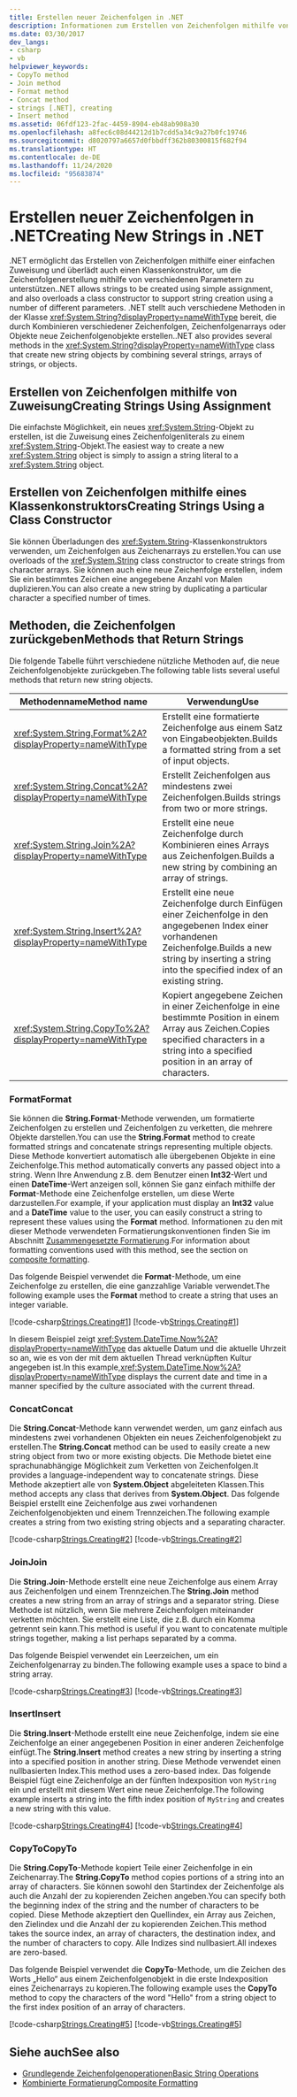```yaml
---
title: Erstellen neuer Zeichenfolgen in .NET
description: Informationen zum Erstellen von Zeichenfolgen mithilfe von Zuweisungen, Klassenkonstruktoren oder System.String-Methoden, die mehrere Zeichenfolgen, Arrays von Zeichenfolgen oder Objekte in .NET kombinieren
ms.date: 03/30/2017
dev_langs:
- csharp
- vb
helpviewer_keywords:
- CopyTo method
- Join method
- Format method
- Concat method
- strings [.NET], creating
- Insert method
ms.assetid: 06fdf123-2fac-4459-8904-eb48ab908a30
ms.openlocfilehash: a8fec6c08d44212d1b7cdd5a34c9a27b0fc19746
ms.sourcegitcommit: d8020797a6657d0fbbdff362b80300815f682f94
ms.translationtype: HT
ms.contentlocale: de-DE
ms.lasthandoff: 11/24/2020
ms.locfileid: "95683874"
---
```

# <a name="creating-new-strings-in-net"></a><span data-ttu-id="35477-103">Erstellen neuer Zeichenfolgen in .NET</span><span class="sxs-lookup"><span data-stu-id="35477-103">Creating New Strings in .NET</span></span>

<span data-ttu-id="35477-104">.NET ermöglicht das Erstellen von Zeichenfolgen mithilfe einer einfachen Zuweisung und überlädt auch einen Klassenkonstruktor, um die Zeichenfolgenerstellung mithilfe von verschiedenen Parametern zu unterstützen.</span><span class="sxs-lookup"><span data-stu-id="35477-104">.NET allows strings to be created using simple assignment, and also overloads a class constructor to support string creation using a number of different parameters.</span></span> <span data-ttu-id="35477-105">.NET stellt auch verschiedene Methoden in der Klasse <xref:System.String?displayProperty=nameWithType> bereit, die durch Kombinieren verschiedener Zeichenfolgen, Zeichenfolgenarrays oder Objekte neue Zeichenfolgenobjekte erstellen.</span><span class="sxs-lookup"><span data-stu-id="35477-105">.NET also provides several methods in the <xref:System.String?displayProperty=nameWithType> class that create new string objects by combining several strings, arrays of strings, or objects.</span></span>  
  
## <a name="creating-strings-using-assignment"></a><span data-ttu-id="35477-106">Erstellen von Zeichenfolgen mithilfe von Zuweisung</span><span class="sxs-lookup"><span data-stu-id="35477-106">Creating Strings Using Assignment</span></span>  

 <span data-ttu-id="35477-107">Die einfachste Möglichkeit, ein neues <xref:System.String>-Objekt zu erstellen, ist die Zuweisung eines Zeichenfolgenliterals zu einem <xref:System.String>-Objekt.</span><span class="sxs-lookup"><span data-stu-id="35477-107">The easiest way to create a new <xref:System.String> object is simply to assign a string literal to a <xref:System.String> object.</span></span>  
  
## <a name="creating-strings-using-a-class-constructor"></a><span data-ttu-id="35477-108">Erstellen von Zeichenfolgen mithilfe eines Klassenkonstruktors</span><span class="sxs-lookup"><span data-stu-id="35477-108">Creating Strings Using a Class Constructor</span></span>  

 <span data-ttu-id="35477-109">Sie können Überladungen des <xref:System.String>-Klassenkonstruktors verwenden, um Zeichenfolgen aus Zeichenarrays zu erstellen.</span><span class="sxs-lookup"><span data-stu-id="35477-109">You can use overloads of the <xref:System.String> class constructor to create strings from character arrays.</span></span> <span data-ttu-id="35477-110">Sie können auch eine neue Zeichenfolge erstellen, indem Sie ein bestimmtes Zeichen eine angegebene Anzahl von Malen duplizieren.</span><span class="sxs-lookup"><span data-stu-id="35477-110">You can also create a new string by duplicating a particular character a specified number of times.</span></span>  
  
## <a name="methods-that-return-strings"></a><span data-ttu-id="35477-111">Methoden, die Zeichenfolgen zurückgeben</span><span class="sxs-lookup"><span data-stu-id="35477-111">Methods that Return Strings</span></span>  

 <span data-ttu-id="35477-112">Die folgende Tabelle führt verschiedene nützliche Methoden auf, die neue Zeichenfolgenobjekte zurückgeben.</span><span class="sxs-lookup"><span data-stu-id="35477-112">The following table lists several useful methods that return new string objects.</span></span>  
  
|<span data-ttu-id="35477-113">Methodenname</span><span class="sxs-lookup"><span data-stu-id="35477-113">Method name</span></span>|<span data-ttu-id="35477-114">Verwendung</span><span class="sxs-lookup"><span data-stu-id="35477-114">Use</span></span>|  
|-----------------|---------|  
|<xref:System.String.Format%2A?displayProperty=nameWithType>|<span data-ttu-id="35477-115">Erstellt eine formatierte Zeichenfolge aus einem Satz von Eingabeobjekten.</span><span class="sxs-lookup"><span data-stu-id="35477-115">Builds a formatted string from a set of input objects.</span></span>|  
|<xref:System.String.Concat%2A?displayProperty=nameWithType>|<span data-ttu-id="35477-116">Erstellt Zeichenfolgen aus mindestens zwei Zeichenfolgen.</span><span class="sxs-lookup"><span data-stu-id="35477-116">Builds strings from two or more strings.</span></span>|  
|<xref:System.String.Join%2A?displayProperty=nameWithType>|<span data-ttu-id="35477-117">Erstellt eine neue Zeichenfolge durch Kombinieren eines Arrays aus Zeichenfolgen.</span><span class="sxs-lookup"><span data-stu-id="35477-117">Builds a new string by combining an array of strings.</span></span>|  
|<xref:System.String.Insert%2A?displayProperty=nameWithType>|<span data-ttu-id="35477-118">Erstellt eine neue Zeichenfolge durch Einfügen einer Zeichenfolge in den angegebenen Index einer vorhandenen Zeichenfolge.</span><span class="sxs-lookup"><span data-stu-id="35477-118">Builds a new string by inserting a string into the specified index of an existing string.</span></span>|  
|<xref:System.String.CopyTo%2A?displayProperty=nameWithType>|<span data-ttu-id="35477-119">Kopiert angegebene Zeichen in einer Zeichenfolge in eine bestimmte Position in einem Array aus Zeichen.</span><span class="sxs-lookup"><span data-stu-id="35477-119">Copies specified characters in a string into a specified position in an array of characters.</span></span>|  
  
### <a name="format"></a><span data-ttu-id="35477-120">Format</span><span class="sxs-lookup"><span data-stu-id="35477-120">Format</span></span>  

 <span data-ttu-id="35477-121">Sie können die **String.Format**-Methode verwenden, um formatierte Zeichenfolgen zu erstellen und Zeichenfolgen zu verketten, die mehrere Objekte darstellen.</span><span class="sxs-lookup"><span data-stu-id="35477-121">You can use the **String.Format** method to create formatted strings and concatenate strings representing multiple objects.</span></span> <span data-ttu-id="35477-122">Diese Methode konvertiert automatisch alle übergebenen Objekte in eine Zeichenfolge.</span><span class="sxs-lookup"><span data-stu-id="35477-122">This method automatically converts any passed object into a string.</span></span> <span data-ttu-id="35477-123">Wenn Ihre Anwendung z.B. dem Benutzer einen **Int32**-Wert und einen **DateTime**-Wert anzeigen soll, können Sie ganz einfach mithilfe der **Format**-Methode eine Zeichenfolge erstellen, um diese Werte darzustellen.</span><span class="sxs-lookup"><span data-stu-id="35477-123">For example, if your application must display an **Int32** value and a **DateTime** value to the user, you can easily construct a string to represent these values using the **Format** method.</span></span> <span data-ttu-id="35477-124">Informationen zu den mit dieser Methode verwendeten Formatierungskonventionen finden Sie im Abschnitt [Zusammengesetzte Formatierung](composite-formatting.md).</span><span class="sxs-lookup"><span data-stu-id="35477-124">For information about formatting conventions used with this method, see the section on [composite formatting](composite-formatting.md).</span></span>  
  
 <span data-ttu-id="35477-125">Das folgende Beispiel verwendet die **Format**-Methode, um eine Zeichenfolge zu erstellen, die eine ganzzahlige Variable verwendet.</span><span class="sxs-lookup"><span data-stu-id="35477-125">The following example uses the **Format** method to create a string that uses an integer variable.</span></span>  
  
 [!code-csharp[Strings.Creating#1](../../../samples/snippets/csharp/VS_Snippets_CLR/Strings.Creating/cs/Example.cs#1)]
 [!code-vb[Strings.Creating#1](../../../samples/snippets/visualbasic/VS_Snippets_CLR/Strings.Creating/vb/Example.vb#1)]  
  
 <span data-ttu-id="35477-126">In diesem Beispiel zeigt <xref:System.DateTime.Now%2A?displayProperty=nameWithType> das aktuelle Datum und die aktuelle Uhrzeit so an, wie es von der mit dem aktuellen Thread verknüpften Kultur angegeben ist.</span><span class="sxs-lookup"><span data-stu-id="35477-126">In this example,<xref:System.DateTime.Now%2A?displayProperty=nameWithType> displays the current date and time in a manner specified by the culture associated with the current thread.</span></span>  
  
### <a name="concat"></a><span data-ttu-id="35477-127">Concat</span><span class="sxs-lookup"><span data-stu-id="35477-127">Concat</span></span>  

 <span data-ttu-id="35477-128">Die **String.Concat**-Methode kann verwendet werden, um ganz einfach aus mindestens zwei vorhandenen Objekten ein neues Zeichenfolgenobjekt zu erstellen.</span><span class="sxs-lookup"><span data-stu-id="35477-128">The **String.Concat** method can be used to easily create a new string object from two or more existing objects.</span></span> <span data-ttu-id="35477-129">Die Methode bietet eine sprachunabhängige Möglichkeit zum Verketten von Zeichenfolgen.</span><span class="sxs-lookup"><span data-stu-id="35477-129">It provides a language-independent way to concatenate strings.</span></span> <span data-ttu-id="35477-130">Diese Methode akzeptiert alle von **System.Object** abgeleiteten Klassen.</span><span class="sxs-lookup"><span data-stu-id="35477-130">This method accepts any class that derives from **System.Object**.</span></span> <span data-ttu-id="35477-131">Das folgende Beispiel erstellt eine Zeichenfolge aus zwei vorhandenen Zeichenfolgenobjekten und einem Trennzeichen.</span><span class="sxs-lookup"><span data-stu-id="35477-131">The following example creates a string from two existing string objects and a separating character.</span></span>  
  
 [!code-csharp[Strings.Creating#2](../../../samples/snippets/csharp/VS_Snippets_CLR/Strings.Creating/cs/Example.cs#2)]
 [!code-vb[Strings.Creating#2](../../../samples/snippets/visualbasic/VS_Snippets_CLR/Strings.Creating/vb/Example.vb#2)]  
  
### <a name="join"></a><span data-ttu-id="35477-132">Join</span><span class="sxs-lookup"><span data-stu-id="35477-132">Join</span></span>  

 <span data-ttu-id="35477-133">Die **String.Join**-Methode erstellt eine neue Zeichenfolge aus einem Array aus Zeichenfolgen und einem Trennzeichen.</span><span class="sxs-lookup"><span data-stu-id="35477-133">The **String.Join** method creates a new string from an array of strings and a separator string.</span></span> <span data-ttu-id="35477-134">Diese Methode ist nützlich, wenn Sie mehrere Zeichenfolgen miteinander verketten möchten. Sie erstellt eine Liste, die z.B. durch ein Komma getrennt sein kann.</span><span class="sxs-lookup"><span data-stu-id="35477-134">This method is useful if you want to concatenate multiple strings together, making a list perhaps separated by a comma.</span></span>  
  
 <span data-ttu-id="35477-135">Das folgende Beispiel verwendet ein Leerzeichen, um ein Zeichenfolgenarray zu binden.</span><span class="sxs-lookup"><span data-stu-id="35477-135">The following example uses a space to bind a string array.</span></span>  
  
 [!code-csharp[Strings.Creating#3](../../../samples/snippets/csharp/VS_Snippets_CLR/Strings.Creating/cs/Example.cs#3)]
 [!code-vb[Strings.Creating#3](../../../samples/snippets/visualbasic/VS_Snippets_CLR/Strings.Creating/vb/Example.vb#3)]  
  
### <a name="insert"></a><span data-ttu-id="35477-136">Insert</span><span class="sxs-lookup"><span data-stu-id="35477-136">Insert</span></span>  

 <span data-ttu-id="35477-137">Die **String.Insert**-Methode erstellt eine neue Zeichenfolge, indem sie eine Zeichenfolge an einer angegebenen Position in einer anderen Zeichenfolge einfügt.</span><span class="sxs-lookup"><span data-stu-id="35477-137">The **String.Insert** method creates a new string by inserting a string into a specified position in another string.</span></span> <span data-ttu-id="35477-138">Diese Methode verwendet einen nullbasierten Index.</span><span class="sxs-lookup"><span data-stu-id="35477-138">This method uses a zero-based index.</span></span> <span data-ttu-id="35477-139">Das folgende Beispiel fügt eine Zeichenfolge an der fünften Indexposition von `MyString` ein und erstellt mit diesem Wert eine neue Zeichenfolge.</span><span class="sxs-lookup"><span data-stu-id="35477-139">The following example inserts a string into the fifth index position of `MyString` and creates a new string with this value.</span></span>  
  
 [!code-csharp[Strings.Creating#4](../../../samples/snippets/csharp/VS_Snippets_CLR/Strings.Creating/cs/Example.cs#4)]
 [!code-vb[Strings.Creating#4](../../../samples/snippets/visualbasic/VS_Snippets_CLR/Strings.Creating/vb/Example.vb#4)]  
  
### <a name="copyto"></a><span data-ttu-id="35477-140">CopyTo</span><span class="sxs-lookup"><span data-stu-id="35477-140">CopyTo</span></span>  

 <span data-ttu-id="35477-141">Die **String.CopyTo**-Methode kopiert Teile einer Zeichenfolge in ein Zeichenarray.</span><span class="sxs-lookup"><span data-stu-id="35477-141">The **String.CopyTo** method copies portions of a string into an array of characters.</span></span> <span data-ttu-id="35477-142">Sie können sowohl den Startindex der Zeichenfolge als auch die Anzahl der zu kopierenden Zeichen angeben.</span><span class="sxs-lookup"><span data-stu-id="35477-142">You can specify both the beginning index of the string and the number of characters to be copied.</span></span> <span data-ttu-id="35477-143">Diese Methode akzeptiert den Quellindex, ein Array aus Zeichen, den Zielindex und die Anzahl der zu kopierenden Zeichen.</span><span class="sxs-lookup"><span data-stu-id="35477-143">This method takes the source index, an array of characters, the destination index, and the number of characters to copy.</span></span> <span data-ttu-id="35477-144">Alle Indizes sind nullbasiert.</span><span class="sxs-lookup"><span data-stu-id="35477-144">All indexes are zero-based.</span></span>  
  
 <span data-ttu-id="35477-145">Das folgende Beispiel verwendet die **CopyTo**-Methode, um die Zeichen des Worts „Hello“ aus einem Zeichenfolgenobjekt in die erste Indexposition eines Zeichenarrays zu kopieren.</span><span class="sxs-lookup"><span data-stu-id="35477-145">The following example uses the **CopyTo** method to copy the characters of the word "Hello" from a string object to the first index position of an array of characters.</span></span>  
  
 [!code-csharp[Strings.Creating#5](../../../samples/snippets/csharp/VS_Snippets_CLR/Strings.Creating/cs/Example.cs#5)]
 [!code-vb[Strings.Creating#5](../../../samples/snippets/visualbasic/VS_Snippets_CLR/Strings.Creating/vb/Example.vb#5)]  
  
## <a name="see-also"></a><span data-ttu-id="35477-146">Siehe auch</span><span class="sxs-lookup"><span data-stu-id="35477-146">See also</span></span>

- [<span data-ttu-id="35477-147">Grundlegende Zeichenfolgenoperationen</span><span class="sxs-lookup"><span data-stu-id="35477-147">Basic String Operations</span></span>](basic-string-operations.md)
- [<span data-ttu-id="35477-148">Kombinierte Formatierung</span><span class="sxs-lookup"><span data-stu-id="35477-148">Composite Formatting</span></span>](composite-formatting.md)
